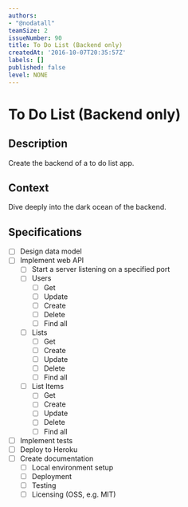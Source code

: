 ```yaml
---
authors:
- "@nodatall"
teamSize: 2
issueNumber: 90
title: To Do List (Backend only)
createdAt: '2016-10-07T20:35:57Z'
labels: []
published: false
level: NONE
---
```


# To Do List (Backend only)

## Description

Create the backend of a to do list app.
## Context

Dive deeply into the dark ocean of the backend. 
## Specifications
- [ ] Design data model
- [ ] Implement web API
  - [ ] Start a server listening on a specified port
  - [ ] Users
    - [ ] Get
    - [ ] Update
    - [ ] Create
    - [ ] Delete
    - [ ] Find all
  - [ ] Lists
    - [ ] Get
    - [ ] Create
    - [ ] Update
    - [ ] Delete
    - [ ] Find all
  - [ ] List Items
    - [ ] Get
    - [ ] Create
    - [ ] Update
    - [ ] Delete
    - [ ] Find all
- [ ] Implement tests
- [ ] Deploy to Heroku
- [ ] Create documentation
  - [ ] Local environment setup
  - [ ] Deployment
  - [ ] Testing
  - [ ] Licensing (OSS, e.g. MIT)
